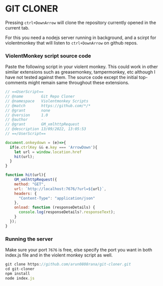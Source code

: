 # GIT CLONER
Pressing `ctrl+DownArrow` will clone the repository currently opened in the current tab.

For this you need a nodejs server running in background, and a scirpt for violentmonkey that will listen to `ctrl+DownArrow` on github repos.

### ViolentMonkey script source code
Paste the following script in your violent monkey. This could work in other similar extensions such as greasemonkey, tampermonkey, etc although I have not tested against them.
The source code except the initial top-comments might remain same throughout these extensions.

```javascript
// ==UserScript==
// @name        Git Repo Cloner
// @namespace   Violentmonkey Scripts
// @match       https://github.com/*/*
// @grant       none
// @version     1.0
// @author      -
// @grant       GM_xmlhttpRequest
// @description 13/09/2022, 13:05:53
// ==/UserScript==

document.onkeydown = (e)=>{
  if(e.ctrlKey && e.key === 'ArrowDown'){
    let url = window.location.href
    hit(url);
  }
}

function hit(url){
    GM_xmlhttpRequest({
    method: "GET",
    url: `http://localhost:7676/?url=${url}`,
    headers: {
      "Content-Type": "application/json"
    },
    onload: function (responseDetails) {
      console.log(responseDetails?.responseText);
    }
  });
}
```

### Running the server

Make sure your port `7676` is free, else specify the port you want in both index.js file and in the violent monkey script as well.

```javascript
git clone https://github.com/arun0808rana/git-cloner.git
cd git-cloner
npm install
node index.js
```